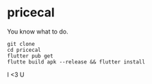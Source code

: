 # pricecal

You know what to do.

```
git clone
cd pricecal
flutter pub get
flutte build apk --release && flutter install
```

I <3 U
